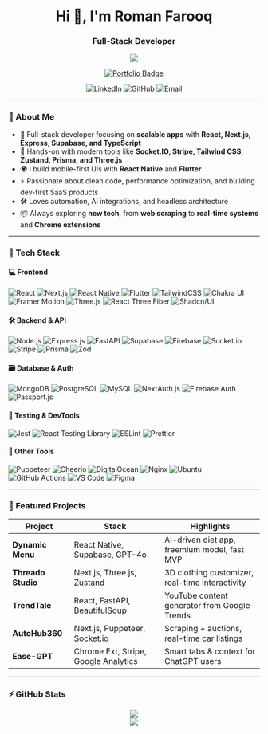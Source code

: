 <h1 align="center">Hi 👋, I'm Roman Farooq</h1>
<h3 align="center">Full-Stack Developer</h3>

<p align="center">
  <img src="https://readme-typing-svg.herokuapp.com?font=Fira+Code&pause=1000&color=00BFFF&center=true&vCenter=true&width=435&lines=Building+modern+apps+with+JS+%26+TS;Crafting+clean+UIs+%26+scalable+APIs;Mobile,+Web,+Cloud-ready+solutions" />
</p>

<p align="center">
  <a href="https://romanfarooq.vercel.app" target="_blank">
    <img src="https://img.shields.io/badge/🌐 Portfolio-roman-farooq.vercel.app-blueviolet?style=for-the-badge&logo=vercel&logoColor=white" alt="Portfolio Badge"/>
  </a>
</p>

<p align="center">
  <a href="https://linkedin.com/in/roman-farooq" target="_blank">
    <img src="https://img.shields.io/badge/LinkedIn-0A66C2?style=for-the-badge&logo=linkedin&logoColor=white" alt="LinkedIn"/>
  </a>
  <a href="https://github.com/romanfarooq" target="_blank">
    <img src="https://img.shields.io/badge/GitHub-6e5494?style=for-the-badge&logo=github&logoColor=white" alt="GitHub"/>
  </a>
  <a href="mailto:theromanfarooq@gmail.com" target="_blank">
    <img src="https://img.shields.io/badge/Email-D14836?style=for-the-badge&logo=gmail&logoColor=white" alt="Email"/>
  </a>
</p>

---

### 🚀 About Me

- 🧠 Full-stack developer focusing on **scalable apps** with **React, Next.js, Express, Supabase, and TypeScript**
- 🧩 Hands-on with modern tools like **Socket.IO, Stripe, Tailwind CSS, Zustand, Prisma, and Three.js**
- 🌍 I build mobile-first UIs with **React Native** and **Flutter**
- ⚡ Passionate about clean code, performance optimization, and building dev-first SaaS products
- 🛠️ Loves automation, AI integrations, and headless architecture
- 📦 Always exploring **new tech**, from **web scraping** to **real-time systems** and **Chrome extensions**

---

### 🧰 Tech Stack

#### 💻 Frontend
![React](https://img.shields.io/badge/React-61DAFB?style=for-the-badge&logo=react&logoColor=white)
![Next.js](https://img.shields.io/badge/Next.js-111827?style=for-the-badge&logo=nextdotjs&logoColor=white)
![React Native](https://img.shields.io/badge/React_Native-FF6B6B?style=for-the-badge&logo=react&logoColor=white)
![Flutter](https://img.shields.io/badge/Flutter-02569B?style=for-the-badge&logo=flutter&logoColor=white)
![TailwindCSS](https://img.shields.io/badge/Tailwind_CSS-06B6D4?style=for-the-badge&logo=tailwind-css&logoColor=white)
![Chakra UI](https://img.shields.io/badge/Chakra_UI-88CCCA?style=for-the-badge&logo=chakra-ui&logoColor=black)
![Framer Motion](https://img.shields.io/badge/Framer_Motion-E3008C?style=for-the-badge&logo=framer&logoColor=white)
![Three.js](https://img.shields.io/badge/Three.js-F7DF1E?style=for-the-badge&logo=three.js&logoColor=black)
![React Three Fiber](https://img.shields.io/badge/React--Three--Fiber-A855F7?style=for-the-badge)
![Shadcn/UI](https://img.shields.io/badge/Shadcn_UI-10B981?style=for-the-badge)

#### 🛠️ Backend & API
![Node.js](https://img.shields.io/badge/Node.js-339933?style=for-the-badge&logo=node.js&logoColor=white)
![Express.js](https://img.shields.io/badge/Express.js-4B5563?style=for-the-badge)
![FastAPI](https://img.shields.io/badge/FastAPI-00ADB5?style=for-the-badge&logo=fastapi&logoColor=white)
![Supabase](https://img.shields.io/badge/Supabase-3ECF8E?style=for-the-badge&logo=supabase&logoColor=white)
![Firebase](https://img.shields.io/badge/Firebase-FFCA28?style=for-the-badge&logo=firebase&logoColor=black)
![Socket.io](https://img.shields.io/badge/Socket.io-808080?style=for-the-badge&logo=socket.io&logoColor=white)
![Stripe](https://img.shields.io/badge/Stripe-635BFF?style=for-the-badge&logo=stripe&logoColor=white)
![Prisma](https://img.shields.io/badge/Prisma-0C344B?style=for-the-badge&logo=prisma&logoColor=white)
![Zod](https://img.shields.io/badge/Zod-5C2D91?style=for-the-badge)

#### 🗃️ Database & Auth
![MongoDB](https://img.shields.io/badge/MongoDB-4EA94B?style=for-the-badge&logo=mongodb&logoColor=white)
![PostgreSQL](https://img.shields.io/badge/PostgreSQL-336791?style=for-the-badge&logo=postgresql&logoColor=white)
![MySQL](https://img.shields.io/badge/MySQL-00758F?style=for-the-badge&logo=mysql&logoColor=white)
![NextAuth.js](https://img.shields.io/badge/NextAuth.js-FF4088?style=for-the-badge)
![Firebase Auth](https://img.shields.io/badge/Firebase_Auth-FACC15?style=for-the-badge&logo=firebase&logoColor=black)
![Passport.js](https://img.shields.io/badge/Passport.js-3B5998?style=for-the-badge&logo=passport&logoColor=white)

#### 🧪 Testing & DevTools
![Jest](https://img.shields.io/badge/Jest-C21325?style=for-the-badge&logo=jest&logoColor=white)
![React Testing Library](https://img.shields.io/badge/React_Testing_Library-E33332?style=for-the-badge&logo=testing-library&logoColor=white)
![ESLint](https://img.shields.io/badge/ESLint-4B32C3?style=for-the-badge&logo=eslint)
![Prettier](https://img.shields.io/badge/Prettier-F7B93E?style=for-the-badge&logo=prettier)

#### 🧩 Other Tools
![Puppeteer](https://img.shields.io/badge/Puppeteer-40B5AD?style=for-the-badge&logo=puppeteer&logoColor=white)
![Cheerio](https://img.shields.io/badge/Cheerio-FF69B4?style=for-the-badge)
![DigitalOcean](https://img.shields.io/badge/DigitalOcean-0080FF?style=for-the-badge&logo=digitalocean&logoColor=white)
![Nginx](https://img.shields.io/badge/Nginx-009639?style=for-the-badge&logo=nginx&logoColor=white)
![Ubuntu](https://img.shields.io/badge/Ubuntu-E95420?style=for-the-badge&logo=ubuntu&logoColor=white)
![GitHub Actions](https://img.shields.io/badge/GitHub_Actions-2088FF?style=for-the-badge&logo=github-actions&logoColor=white)
![VS Code](https://img.shields.io/badge/VS_Code-007ACC?style=for-the-badge&logo=visual-studio-code&logoColor=white)
![Figma](https://img.shields.io/badge/Figma-F24E1E?style=for-the-badge&logo=figma&logoColor=white)

---

### 🌟 Featured Projects

| Project | Stack | Highlights |
|--------|-------|-----------|
| **Dynamic Menu** | React Native, Supabase, GPT-4o | AI-driven diet app, freemium model, fast MVP |
| **Threado Studio** | Next.js, Three.js, Zustand | 3D clothing customizer, real-time interactivity |
| **TrendTale** | React, FastAPI, BeautifulSoup | YouTube content generator from Google Trends |
| **AutoHub360** | Next.js, Puppeteer, Socket.io | Scraping + auctions, real-time car listings |
| **Ease-GPT** | Chrome Ext, Stripe, Google Analytics | Smart tabs & context for ChatGPT users |

---

### ⚡ GitHub Stats

<p align="center">
  <img src="https://github-readme-stats.vercel.app/api?username=romanfarooq&show_icons=true&theme=tokyonight" />
  <br />
  <img src="https://github-readme-streak-stats.herokuapp.com/?user=romanfarooq&theme=tokyonight" />
</p>
